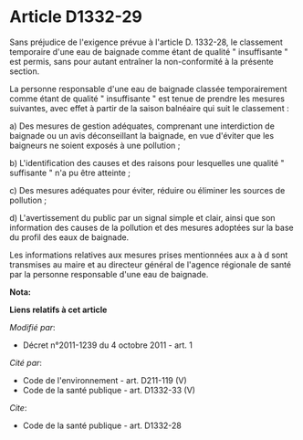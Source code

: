 # Article D1332-29

Sans préjudice de l'exigence prévue à l'article D. 1332-28, le classement temporaire d'une eau de baignade comme étant de
qualité " insuffisante " est permis, sans pour autant entraîner la non-conformité à la présente section. 

La personne responsable d'une eau de baignade classée temporairement comme étant de qualité " insuffisante " est tenue de
prendre les mesures suivantes, avec effet à partir de la saison balnéaire qui suit le classement : 

a) Des mesures de gestion adéquates, comprenant une interdiction de baignade ou un avis déconseillant la baignade, en vue
d'éviter que les baigneurs ne soient exposés à une pollution ; 

b) L'identification des causes et des raisons pour lesquelles une qualité " suffisante " n'a pu être atteinte ; 

c) Des mesures adéquates pour éviter, réduire ou éliminer les sources de pollution ; 

d) L'avertissement du public par un signal simple et clair, ainsi que son information des causes de la pollution et des
mesures adoptées sur la base du profil des eaux de baignade. 

Les informations relatives aux mesures prises mentionnées aux a à d sont transmises au maire et au directeur général de
l'agence régionale de santé par la personne responsable d'une eau de baignade.

**Nota:**



**Liens relatifs à cet article**

_Modifié par_:

  - Décret n°2011-1239 du 4 octobre 2011 - art. 1

_Cité par_:

  - Code de l'environnement - art. D211-119 (V)
  - Code de la santé publique - art. D1332-33 (V)

_Cite_:

  - Code de la santé publique - art. D1332-28
